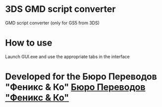 # 3DS GMD script converter

GMD script converter (only for GS5 from 3DS)


# How to use

Launch GUI.exe and use the appropriate tabs in the interface

# Developed for the Бюро Переводов "Феникс & Ко" [Бюро Переводов "Феникс & Ко"](https://t.me/Phoenix_and_Co/47 "Telegram")
